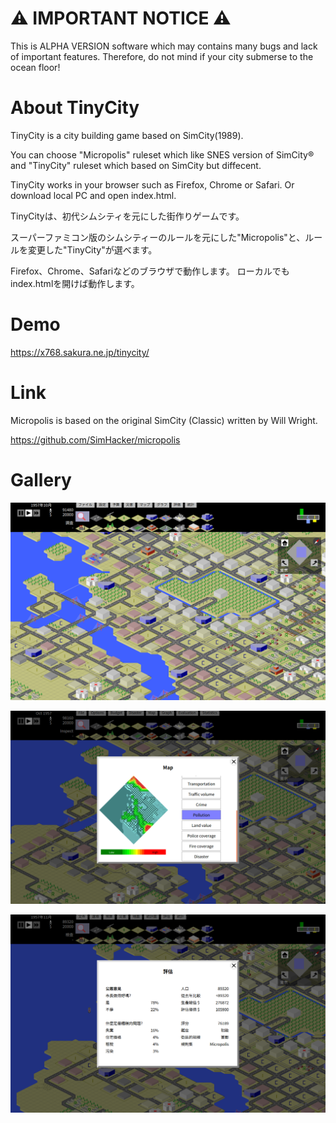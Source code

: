# ⚠ IMPORTANT NOTICE ⚠

This is ALPHA VERSION software which may contains many bugs and lack of important features.
Therefore, do not mind if your city submerse to the ocean floor!

# About TinyCity

TinyCity is a city building game based on SimCity(1989).

You can choose "Micropolis" ruleset which like SNES version of SimCity® and "TinyCity" ruleset which based on SimCity but diffecent.

TinyCity works in your browser such as Firefox, Chrome or Safari.
Or download local PC and open index.html.

TinyCityは、初代シムシティを元にした街作りゲームです。

スーパーファミコン版のシムシティーのルールを元にした"Micropolis"と、ルールを変更した"TinyCity"が選べます。

Firefox、Chrome、Safariなどのブラウザで動作します。
ローカルでもindex.htmlを開けば動作します。

# Demo

https://x768.sakura.ne.jp/tinycity/

# Link

Micropolis is based on the original SimCity (Classic) written by Will Wright.

https://github.com/SimHacker/micropolis

# Gallery

![TinyCity Tokyo1](gallery/tokyo1.png)

![TinyCity Tokyo2](gallery/tokyo2.png)

![TinyCity Tokyo3](gallery/tokyo3.png)

